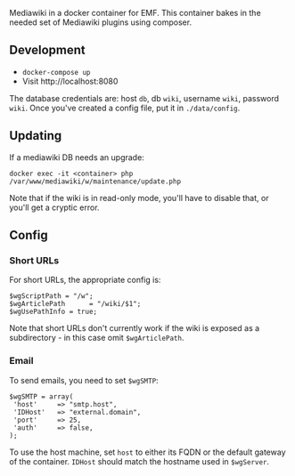 Mediawiki in a docker container for EMF. This container bakes in the needed set
of Mediawiki plugins using composer.

## Development

* `docker-compose up`
* Visit http://localhost:8080

The database credentials are: host `db`, db `wiki`, username `wiki`, password `wiki`. Once
you've created a config file, put it in `./data/config`.

## Updating

If a mediawiki DB needs an upgrade:

    docker exec -it <container> php /var/www/mediawiki/w/maintenance/update.php

Note that if the wiki is in read-only mode, you'll have to disable that, or you'll
get a cryptic error.

## Config
### Short URLs

For short URLs, the appropriate config is:

```
$wgScriptPath = "/w";
$wgArticlePath      = "/wiki/$1";
$wgUsePathInfo = true;
```

Note that short URLs don't currently work if the wiki is exposed as a subdirectory -
in this case omit `$wgArticlePath`.

### Email

To send emails, you need to set `$wgSMTP`:

```
$wgSMTP = array(
 'host'     => "smtp.host",
 'IDHost'   => "external.domain",
 'port'     => 25,
 'auth'     => false,
);
```

To use the host machine, set `host` to either its FQDN or the default gateway of
the container. `IDHost` should match the hostname used in `$wgServer`.

